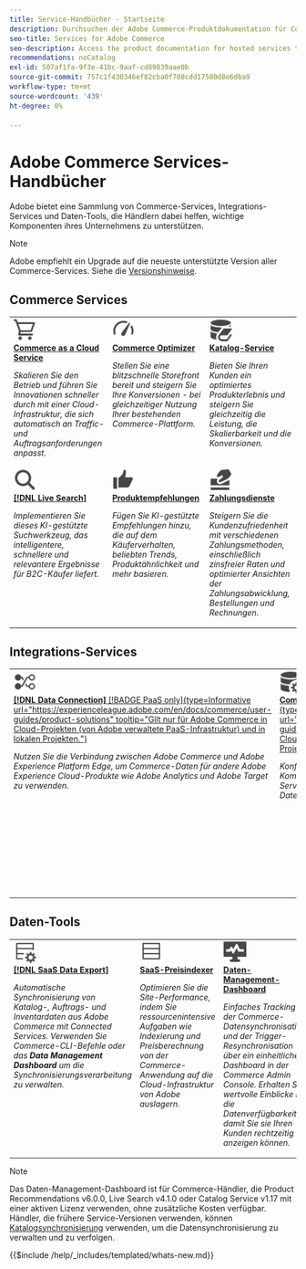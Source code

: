 ```yaml
---
title: Service-Handbücher - Startseite
description: Durchsuchen der Adobe Commerce-Produktdokumentation für Commerce SaaS-Services
seo-title: Services for Adobe Commerce
seo-description: Access the product documentation for hosted services that help Adobe Commerce merchants support key components of their business.
recommendations: noCatalog
exl-id: 507af1fa-9f3e-41bc-9aaf-cd89839aae0b
source-git-commit: 757c1f430346ef82cba0f708cdd17580d8e6dba9
workflow-type: tm+mt
source-wordcount: '439'
ht-degree: 0%

---
```


# Adobe Commerce Services-Handbücher

Adobe bietet eine Sammlung von Commerce-Services, Integrations-Services und Daten-Tools, die Händlern dabei helfen, wichtige Komponenten ihres Unternehmens zu unterstützen.

>[!NOTE]
>
>Adobe empfiehlt ein Upgrade auf die neueste unterstützte Version aller Commerce-Services. Siehe die [Versionshinweise](release-notes-all.md).

## Commerce Services

<table style="table-layout:fixed">
<tr style="border: 0;">
   <td valign="top">
      <a href="../cloud-service/overview.md">
      <img alt="Cloud" src="../assets/icons/shopping-cart.svg" width="40">
      </a>
      <div>
         <a href="../cloud-service/overview.md">
         <strong>Commerce as a Cloud Service</strong>
         </a>
      </div>
      <p>
         <em>Skalieren Sie den Betrieb und führen Sie Innovationen schneller durch mit einer Cloud-Infrastruktur, die sich automatisch an Traffic- und Auftragsanforderungen anpasst.</em>
      </p>
   </td>
   <td valign="top">
      <a href="../optimizer/overview.md">
      <img alt="Optimieren" src="../assets/icons/gauge4.svg" width="40">
      </a>
      <div>
         <a href="../optimizer/overview.md">
         <strong>Commerce Optimizer</strong>
         </a>
      </div>
      <p>
         <em>Stellen Sie eine blitzschnelle Storefront bereit und steigern Sie Ihre Konversionen - bei gleichzeitiger Nutzung Ihrer bestehenden Commerce-Plattform.</em>
      </p>
   </td>
   <td valign="top">
      <a href="../catalog-service/overview.md">
      <img alt="Katalogdaten für verbundene Services" src="../assets/icons/DataBook.svg" width="40">
      </a>
      <div>
         <a href="../catalog-service/overview.md">
         <strong>Katalog-Service</strong>
         </a>
      </div>
      <p>
         <em>Bieten Sie Ihren Kunden ein optimiertes Produkterlebnis und steigern Sie gleichzeitig die Leistung, die Skalierbarkeit und die Konversionen.</em>
      </p>
   </td>
</tr>
<tr style="border: 0;">
   <td valign="top">
      <a href="../live-search/overview.md">
      <img alt="Suche" src="../assets/icons/Magnify.svg" width="40">
      </a>
      <div>
         <a href="../live-search/overview.md">
         <strong>[!DNL Live Search]</strong>
         </a>
      </div>
      <p>
         <em>Implementieren Sie dieses KI-gestützte Suchwerkzeug, das intelligentere, schnellere und relevantere Ergebnisse für B2C-Käufer liefert.</em>
      </p>
   </td>
   <td valign="top">
      <a href="../product-recommendations/overview.md">
      <img alt="Daumen hoch" src="../assets/icons/ThumbUp.svg" width="40">
      </a>
      <div>
         <a href="../product-recommendations/overview.md">
         <strong>Produktempfehlungen</strong>
         </a>
      </div>
      <p>
         <em>Fügen Sie KI-gestützte Empfehlungen hinzu, die auf dem Käuferverhalten, beliebten Trends, Produktähnlichkeit und mehr basieren.</em>
      </p>
   </td>
   <td valign="top">
      <a href="../payment-services/guide-overview.md">
      <img alt="Kreditkartenzahlungen" src="../assets/icons/CreditCard.svg" width="40">
      </a>
      <div>
         <a href="../payment-services/guide-overview.md">
         <strong>Zahlungsdienste</strong>
         </a>
      </div>
      <p>
         <em>Steigern Sie die Kundenzufriedenheit mit verschiedenen Zahlungsmethoden, einschließlich zinsfreier Raten und optimierter Ansichten der Zahlungsabwicklung, Bestellungen und Rechnungen.</em>
      </p>
   </td>
</tr>
</table>

## Integrations-Services

<table style="table-layout:fixed">
<tr style="border: 0;">
   <td valign="top">
      <a href="../data-connection/overview.md">
      <img alt="Übertragen von Daten an Platform" src="../assets/icons/TransferToPlatform.svg" width="40">
      </a>
      <div>
         <a href="../data-connection/overview.md">
         <strong>[!DNL Data Connection]</strong> [!BADGE PaaS only]{type=Informative url="https://experienceleague.adobe.com/en/docs/commerce/user-guides/product-solutions" tooltip="Gilt nur für Adobe Commerce in Cloud-Projekten (von Adobe verwaltete PaaS-Infrastruktur) und in lokalen Projekten."}
         </a>
      </div>
      <p>
         <em>Nutzen Sie die Verbindung zwischen Adobe Commerce und Adobe Experience Platform Edge, um Commerce-Daten für andere Adobe Experience Cloud-Produkte wie Adobe Analytics und Adobe Target zu verwenden.</em>
      </p>
   </td>
   <td valign="top">
      <a href="../landing/saas.md">
      <img alt="Daumen hoch" src="../assets/icons/DataSetting.svg" width="40">
      </a>
      <div>
          <a href="../landing/saas.md">
         <strong>Commerce Services Connector</strong> [!BADGE PaaS only]{type=Informative url="https://experienceleague.adobe.com/en/docs/commerce/user-guides/product-solutions" tooltip="Gilt für Adobe Commerce nur für Cloud-Projekte (Adobe-verwaltete PaaS-Infrastruktur) und lokale Projekte."}
         </a>
      </div>
      <p>
         <em>Konfigurieren Sie die Authentifizierung, um eine sichere Kommunikation zwischen Adobe Commerce und Connected Services zu ermöglichen. Geben Sie für jede Umgebung die Datenspeicher-ID für den Commerce Services-Datenspeicher an.</em>
      </p>
   </td>
   <td valign="top">
      <a href="../aem-assets-integration/overview.md">
      <img alt="Visuell" src="../assets/icons/images.svg" width="40">
      </a>
      <div>
          <a href="../aem-assets-integration/overview.md">
         <strong>AEM Assets-Integration</strong>
         </a>
      </div>
      <p>
         <em>Vereinfachen Sie die Verwaltung digitaler Assets mithilfe eines Systems, das für die Verwaltung von Rich-Media-Inhalten mit Adobe Experience Manager integriert ist.</em>
      </p>
   </td>
</tr>
</table>

## Daten-Tools

<table style="table-layout:fixed">
<tr style="border: 0;">
   <td valign="top">
       <a href="../data-export/overview.md">
      <img alt="Verwaltung von SaaS-Datenexport-Feeds" src="../assets/icons/FeedManagement.svg" width="40">
      </a>
      <div>
         <a href="../data-export/overview.md">
         <strong>[!DNL SaaS Data Export]</strong>
         </a>
      </div>
      <p>
         <em>Automatische Synchronisierung von Katalog-, Auftrags- und Inventardaten aus Adobe Commerce mit Connected Services. Verwenden Sie Commerce-CLI-Befehle oder das <strong>Data Management Dashboard</strong> um die Synchronisierungsverarbeitung zu verwalten.</em>
      </p>
   </td>
   <td valign="top">
      <a href="../price-index/price-indexing.md">
      <img alt="Produktpreise Futtermittel" src="../assets/icons/Feed.svg" width="40">
      </a>
      <div>
          <a href="../price-index/price-indexing.md">
         <strong>SaaS-Preisindexer</strong>
         </a>
      </div>
      <p>
         <em>Optimieren Sie die Site-Performance, indem Sie ressourcenintensive Aufgaben wie Indexierung und Preisberechnung von der Commerce-Anwendung auf die Cloud-Infrastruktur von Adobe auslagern.</em>
      </p>
   </td>
   <td valign="top">
      <a href="https://experienceleague.adobe.com/en/docs/commerce-admin/systems/data-transfer/data-dashboard" target="_blank">
      <img alt="Überwachen der Datensynchronisation" src="../assets/icons/Monitoring.svg" width="40">
      </a>
      <div>
          <a href="https://experienceleague.adobe.com/en/docs/commerce-admin/systems/data-transfer/data-dashboard" target="_blank">
         <strong>Daten-Management-Dashboard</strong>
         </a>
      </div>
      <p>
         <em>Einfaches Tracking der Commerce-Datensynchronisation und der Trigger-Resynchronisation über ein einheitliches Dashboard in der Commerce Admin Console. Erhalten Sie wertvolle Einblicke in die Datenverfügbarkeit, damit Sie sie Ihren Kunden rechtzeitig anzeigen können.</em>
      </p>
   </td>
</table>

>[!NOTE]
>
>Das Daten-Management-Dashboard ist für Commerce-Händler, die Product Recommendations v6.0.0, Live Search v4.1.0 oder Catalog Service v1.17 mit einer aktiven Lizenz verwenden, ohne zusätzliche Kosten verfügbar. Händler, die frühere Service-Versionen verwenden, können [Katalogsynchronisierung](../landing/catalog-sync.md) verwenden, um die Datensynchronisierung zu verwalten und zu verfolgen.

{{$include /help/_includes/templated/whats-new.md}}

